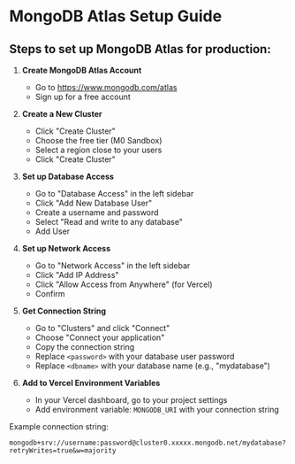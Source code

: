 # MongoDB Atlas Setup Guide

## Steps to set up MongoDB Atlas for production:

1. **Create MongoDB Atlas Account**
   - Go to https://www.mongodb.com/atlas
   - Sign up for a free account

2. **Create a New Cluster**
   - Click "Create Cluster"
   - Choose the free tier (M0 Sandbox)
   - Select a region close to your users
   - Click "Create Cluster"

3. **Set up Database Access**
   - Go to "Database Access" in the left sidebar
   - Click "Add New Database User"
   - Create a username and password
   - Select "Read and write to any database"
   - Add User

4. **Set up Network Access**
   - Go to "Network Access" in the left sidebar
   - Click "Add IP Address"
   - Click "Allow Access from Anywhere" (for Vercel)
   - Confirm

5. **Get Connection String**
   - Go to "Clusters" and click "Connect"
   - Choose "Connect your application"
   - Copy the connection string
   - Replace `<password>` with your database user password
   - Replace `<dbname>` with your database name (e.g., "mydatabase")

6. **Add to Vercel Environment Variables**
   - In your Vercel dashboard, go to your project settings
   - Add environment variable: `MONGODB_URI` with your connection string

Example connection string:
```
mongodb+srv://username:password@cluster0.xxxxx.mongodb.net/mydatabase?retryWrites=true&w=majority
```
